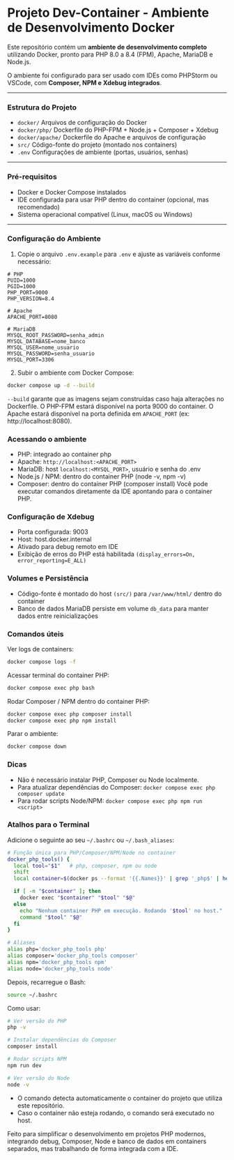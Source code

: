# Projeto Dev-Container - Ambiente de Desenvolvimento Docker

Este repositório contém um **ambiente de desenvolvimento completo** utilizando Docker, pronto para PHP 8.0 a 8.4 (FPM), Apache, MariaDB e Node.js.  

O ambiente foi configurado para ser usado com IDEs como PHPStorm ou VSCode, com **Composer, NPM e Xdebug integrados**.

---

### Estrutura do Projeto

- `docker/` Arquivos de configuração do Docker
- `docker/php/` Dockerfile do PHP-FPM + Node.js + Composer + Xdebug
- `docker/apache/` Dockerfile do Apache e arquivos de configuração
- `src/` Código-fonte do projeto (montado nos containers)
- `.env` Configurações de ambiente (portas, usuários, senhas)
---

### Pré-requisitos

- Docker e Docker Compose instalados
- IDE configurada para usar PHP dentro do container (opcional, mas recomendado)
- Sistema operacional compatível (Linux, macOS ou Windows)

---

### Configuração do Ambiente

1. Copie o arquivo `.env.example` para `.env` e ajuste as variáveis conforme necessário:

```dotenv
# PHP
PUID=1000
PGID=1000
PHP_PORT=9000
PHP_VERSION=8.4

# Apache
APACHE_PORT=8080

# MariaDB
MYSQL_ROOT_PASSWORD=senha_admin
MYSQL_DATABASE=nome_banco
MYSQL_USER=nome_usuario
MYSQL_PASSWORD=senha_usuario
MYSQL_PORT=3306
```
2. Subir o ambiente com Docker Compose:

```bash
docker compose up -d --build
```
`--build` garante que as imagens sejam construídas caso haja alterações no Dockerfile.
O PHP-FPM estará disponível na porta 9000 do container.
O Apache estará disponível na porta definida em `APACHE_PORT` (ex: http://localhost:8080).

### Acessando o ambiente

- PHP: integrado ao container php
- Apache: `http://localhost:<APACHE_PORT>`
- MariaDB: host `localhost:<MYSQL_PORT>`, usuário e senha do .env
- Node.js / NPM: dentro do container PHP (node -v, npm -v)
- Composer: dentro do container PHP (composer install)
Você pode executar comandos diretamente da IDE apontando para o container PHP.

### Configuração de Xdebug

- Porta configurada: 9003
- Host: host.docker.internal
- Ativado para debug remoto em IDE
- Exibição de erros do PHP está habilitada `(display_errors=On, error_reporting=E_ALL)`

### Volumes e Persistência

- Código-fonte é montado do host `(src/)` para `/var/www/html/` dentro do container
- Banco de dados MariaDB persiste em volume `db_data` para manter dados entre reinicializações

### Comandos úteis

Ver logs de containers:
```bash
docker compose logs -f
```

Acessar terminal do container PHP:
```bash
docker compose exec php bash
```

Rodar Composer / NPM dentro do container PHP:
```bash
docker compose exec php composer install
docker compose exec php npm install
```

Parar o ambiente:
```bash
docker compose down
```

### Dicas

- Não é necessário instalar PHP, Composer ou Node localmente.
- Para atualizar dependências do Composer: `docker compose exec php composer update`
- Para rodar scripts Node/NPM: `docker compose exec php npm run <script>`

### Atalhos para o Terminal

Adicione o seguinte ao seu `~/.bashrc` ou `~/.bash_aliases`:

```bash
# Função única para PHP/Composer/NPM/Node no container
docker_php_tools() {
  local tool="$1"   # php, composer, npm ou node
  shift
  local container=$(docker ps --format '{{.Names}}' | grep '_php$' | head -n 1)

  if [ -n "$container" ]; then
    docker exec "$container" "$tool" "$@"
  else
    echo "Nenhum container PHP em execução. Rodando '$tool' no host."
    command "$tool" "$@"
  fi
}

# Aliases
alias php='docker_php_tools php'
alias composer='docker_php_tools composer'
alias npm='docker_php_tools npm'
alias node='docker_php_tools node'
```
Depois, recarregue o Bash:
```bash
source ~/.bashrc
```
Como usar:
```bash
# Ver versão do PHP
php -v

# Instalar dependências do Composer
composer install

# Rodar scripts NPM
npm run dev

# Ver versão do Node
node -v
```
- O comando detecta automaticamente o container do projeto que utiliza este repositório.
- Caso o container não esteja rodando, o comando será executado no host.

Feito para simplificar o desenvolvimento em projetos PHP modernos, integrando debug, Composer, Node e banco de dados em containers separados, mas trabalhando de forma integrada com a IDE.

